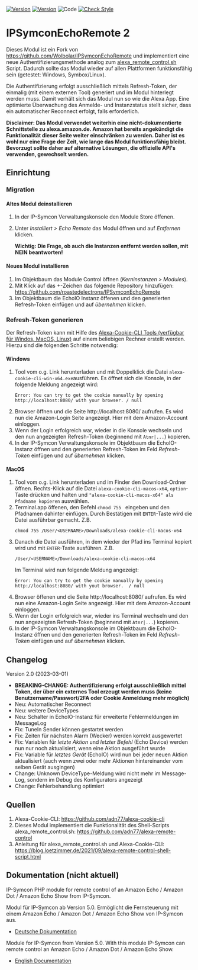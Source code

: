 [![Version](https://img.shields.io/badge/Symcon-PHPModul-red.svg)](https://www.symcon.de/service/dokumentation/entwicklerbereich/sdk-tools/sdk-php/)
[![Version](https://img.shields.io/badge/Symcon%20Version-5.5%20%3E-green.svg)](https://www.symcon.de/de/service/dokumentation/installation/migrationen/v54-v55-q4-2020/)
![Code](https://img.shields.io/badge/Code-PHP-blue.svg)
[![Check Style](https://github.com/Wolbolar/IPSymconEchoRemote/workflows/Check%20Style/badge.svg)](https://github.com/Wolbolar/IPSymconEchoRemote/actions)


IPSymconEchoRemote 2
===
Dieses Modul ist ein Fork von https://github.com/Wolbolar/IPSymconEchoRemote und implementiert eine neue Authentifizierungsmethode analog zum [alexa_remote_control.sh](https://github.com/adn77/alexa-remote-control) Script. Dadurch sollte das Modul wieder auf allen Plattformen funktionsfähig sein (getestet: Windows, Symbox/Linux).

Die Authentifizierung erfolgt ausschließlich mittels Refresh-Token, der einmalig (mit einem externen Tool) generiert und im Modul hinterlegt werden muss. Damit verhält sich das Modul nun so wie die Alexa App.
Eine optimierte Überwachung des Anmelde- und Instanzstatus stellt sicher, dass ein automatischer Reconnect erfolgt, falls erforderlich.

**Disclaimer: Das Modul verwendet weiterhin eine nicht-dokumentierte Schnittstelle zu alexa.amazon.de. Amazon hat bereits angekündigt die Funktionalität dieser Seite weiter einschränken zu werden. Daher ist es wohl nur eine Frage der Zeit, wie lange das Modul funktionsfähig bleibt. Bevorzugt sollte daher auf alternative Lösungen, die offizielle API's verwenden, gewechselt werden.**

## Einrichtung 

### Migration

#### Altes Modul deinstallieren
1. In der IP-Symcon Verwaltungskonsole den Module Store öffenen.
2. Unter *Installiert > Echo Remote* das Modul öffnen und auf *Entfernen* klicken.

   **Wichtig: Die Frage, ob auch die Instanzen entfernt werden sollen, mit NEIN beantworten!**

#### Neues Modul installieren
1. Im Objektbaum das Module Control öffnen (*Kerninstanzen > Modules*).
2. Mit Klick auf das +-Zeichen das folgende Repository hinzufügen: https://github.com/roastedelectrons/IPSymconEchoRemote
3. Im Objektbaum die EchoIO Instanz öffenen und den generierten Refresh-Token einfügen und auf *übernehmen* klicken.


###  Refresh-Token generieren
Der Refresh-Token kann mit Hilfe des [Alexa-Cookie-CLI Tools (verfügbar für Windos, MacOS, Linux)](https://github.com/adn77/alexa-cookie-cli/releases/latest) auf einem beliebigen Rechner erstellt werden. Hierzu sind die folgenden Schritte notwendig:

#### Windows
1. Tool vom o.g. Link herunterladen und mit Doppelklick die Datei `alexa-cookie-cli-win-x64.exe`ausführen. Es öffnet sich die Konsole, in der folgende Meldung angezeigt wird:
   ```
   Error: You can try to get the cookie manually by opening http://localhost:8080/ with your browser. / null
   ```
2. Browser öffnen und die Seite http://localhost:8080/ aufrufen. Es wird nun die Amazon-Login Seite angezeigt. Hier mit dem Amazon-Account einloggen.
3. Wenn der Login erfolgreich war, wieder in die Konsole wechseln und den nun angezeigten Refresh-Token (beginnend mit `Atnr|...`) kopieren.
4. In der IP-Symcon Verwaltungskonsole im Objektbaum die EchoIO-Instanz öffnen und den generierten Refresh-Token im Feld *Refresh-Token* einfügen und auf *übernehmen* klicken.

#### MacOS
1. Tool vom o.g. Link herunterladen und im Finder den Download-Ordner öffnen. Rechts-Klick auf die Datei `alexa-cookie-cli-macos-x64`, `option`-Taste drücken und halten und `"alexa-cookie-cli-macos-x64" als Pfadname kopieren` auswählen.
2. Terminal.app öffenen, den Befehl `chmod 755 ` eingeben und den Pfadnamen dahinter einfügen. Durch Bestätigen mit `ENTER`-Taste wird die Datei ausführbar gemacht. Z.B.
   ```
   chmod 755 /User/<USERNAME>/Downloads/alexa-cookie-cli-macos-x64
   ```
3. Danach die Datei ausführen, in dem wieder der Pfad ins Terminal kopiert wird und mit `ENTER`-Taste ausführen. Z.B.
   ```
   /User/<USERNAME>/Downloads/alexa-cookie-cli-macos-x64
   ```
   Im Terminal wird nun folgende Meldung angezeigt:
   ```
   Error: You can try to get the cookie manually by opening http://localhost:8080/ with yout browser.  / null
   ```
4. Browser öffenen und die Seite http://localhost:8080/ aufrufen. Es wird nun eine Amazon-Login Seite angezeigt. Hier mit dem Amazon-Account einloggen.
5. Wenn der Login erfolgreich war, wieder ins Terminal wechseln und den nun angezeigten Refresh-Token (beginnend mit `Atnr|...`) kopieren.
6. In der IP-Symcon Verwaltungskonsole im Objektbaum die EchoIO-Instanz öffnen und den generierten Refresh-Token im Feld *Refresh-Token* einfügen und auf *übernehmen* klicken.



## Changelog

Version 2.0 (2023-03-01)

* **BREAKING-CHANGE: Authentifizierung erfolgt ausschließlich mittel Token, der über ein externes Tool erzeugt werden muss (keine Benutzername/Passwort/2FA oder Cookie Anmeldung mehr möglich)**
* Neu: Automatischer Reconnect
* Neu: weitere DeviceTypes
* Neu: Schalter in EchoIO-Instanz für erweiterte Fehlermeldungen im MessageLog
* Fix: TuneIn Sender können gestartet werden
* Fix: Zeiten für nächsten Alarm (Wecker) werden korrekt ausgewertet
* Fix: Variablen für *letzte Aktion* und *letzter Befehl* (Echo Device) werden nun nur noch aktualisiert, wenn eine Aktion ausgeführt wurde
* Fix: Variable für *letztes Gerät* (EchoIO) wird nun bei jeder neuen Aktion aktualisiert (auch wenn zwei oder mehr Aktionen hintereinander vom selben Gerät ausgingen)
* Change: Unknown DeviceType-Meldung wird nicht mehr im Message-Log, sondern im Debug des Konfigurators angezeigt
* Change: Fehlerbehandlung optimiert

## Quellen
1. Alexa-Cookie-CLI: https://github.com/adn77/alexa-cookie-cli
2. Dieses Modul implementiert die Funktionalität des Shell-Scripts alexa_remote_control.sh: https://github.com/adn77/alexa-remote-control
3. Anleitung für alexa_remote_control.sh und Alexa-Cookie-CLI: https://blog.loetzimmer.de/2021/09/alexa-remote-control-shell-script.html


## Dokumentation (nicht aktuell)

IP-Symcon PHP module for remote control of an Amazon Echo / Amazon Dot / Amazon Echo Show from IP-Symcon.

Modul für IP-Symcon ab Version 5.0. Ermöglicht die Fernsteuerung mit einem Amazon Echo / Amazon Dot / Amazon Echo Show von IP-Symcon aus.

 - [Deutsche Dokumentation](docs/de/README.md "Deutsche Dokumentation")
 
Module for IP-Symcon from Version 5.0. With this module IP-Symcon can remote control an  Amazon Echo / Amazon Dot / Amazon Echo Show.

 - [English Documentation](docs/en/README.md "English documentation") 

